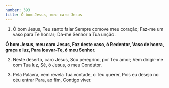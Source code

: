 ```yaml
---
number: 393
title: Ó bom Jesus, meu caro Jesus
---
```


1. Ó bom Jesus, Teu santo falar
  Sempre comove meu coração;
  Faz-me um vaso para Te honrar;
  Dá-me Senhor a Tua unção.

  __Ó bom Jesus, meu caro Jesus,
  Faz deste vaso, ó Redentor,
  Vaso de honra, graça e luz,
  Para louvar-Te, ó meu Senhor.__

2. Neste deserto, caro Jesus,
  Sou peregrino, por Teu amor;
  Vem dirigir-me com Tua luz,
  Sê, ó Jesus, o meu Condutor.

3. Pela Palavra, vem revela
  Tua vontade, o Teu querer,
  Pois eu desejo no céu entrar
  Para, ao fim, Contigo viver.
